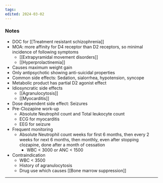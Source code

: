 ```yaml
---
tags: 
edited: 2024-03-02
---
```

### Notes
- DOC for [[Treatment resistant schizophrenia]] 
- MOA: more affinity for D4 receptor than D2 receptors, so minimal incidence of following symptoms
	- [[Extrapyramidal movement disorders]]
	- [[Hyperprolactinemia]] 
- Causes maximum weight gain
- Only antipsychotic showing anti-suicidal properties
- Common side effects: Sedation, sialorrhea, hypotension, syncope 
- Metabolic product has partial D2 agonist effect
- Idiosyncratic side effects
	- [[Agranulocytosis]]
	- [[Myocarditis]]
- Dose dependent side effect: Seizures
- Pre-Clozapine work-up
	- Absolute Neutrophil count and Total leukocyte count 
	- ECG for myocarditis 
	- EEG for seizure
- Frequent monitoring
	- Absolute Neutrophil count weeks for first 6 months, then every 2 weeks for next 6 months, then monthly, even after stopping clozapine, done after a month of cessation
		- WBC < 3000 or ANC < 1500
- Contraindication
	- WBC < 3500
	- History of agranulocytosis
	- Drug use which causes [[Bone marrow suppression]] 

---
